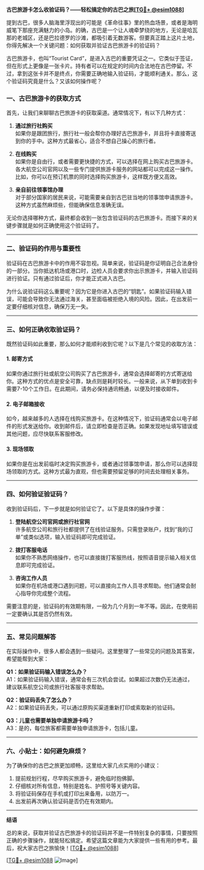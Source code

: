 **古巴旅游卡怎么收验证码？——轻松搞定你的古巴之旅[[TG💪+ @esim1088](https://t.me/s/esim1088)]**

提到古巴，很多人脑海里浮现出的可能是《革命往事》里的热血场景，或者是海明威笔下那座充满魅力的小岛。的确，古巴是一个让人魂牵梦绕的地方，无论是哈瓦那的老城区，还是巴拉德罗的沙滩，都吸引着无数游客。但要真正踏上这片土地，你得先解决一个关键问题：如何获取并验证古巴旅游卡的验证码？

古巴旅游卡，也叫“Tourist Card”，是进入古巴的重要凭证之一。它类似于签证，但在形式上更像是一张卡片。持有者可以在规定的时间内合法地在古巴停留。不过，拿到这张卡并不是终点，你需要正确地输入验证码，才能顺利通关。那么，这个验证码究竟是什么？又该如何操作呢？

### 一、古巴旅游卡的获取方式

首先，让我们来聊聊古巴旅游卡的获取渠道。通常情况下，有以下几种方式：

1. **通过旅行社购买**  
   如果你是跟团旅行，旅行社一般会帮你办理好古巴旅游卡，并且将卡直接寄送到你的手中。这种方式最省心，适合不想自己操心的旅行者。

2. **在线购买**  
   如果你是自由行，或者需要更快捷的方式，可以选择在网上购买古巴旅游卡。各大航空公司官网以及一些专门提供旅游卡服务的网站都可以完成这一操作。比如，你可以在预订机票的同时选择购买旅游卡，这样既方便又高效。

3. **亲自前往领事馆办理**  
   对于部分国家的居民来说，可能需要亲自到古巴驻当地的领事馆申请旅游卡。这种方式虽然麻烦些，但能确保信息准确无误。

无论你选择哪种方式，最终都会收到一张包含验证码的古巴旅游卡。而接下来的关键步骤就是如何正确使用这个验证码了。

---

### 二、验证码的作用与重要性

验证码在古巴旅游卡中的作用不容忽视。简单来说，验证码是你证明自己合法身份的一部分。当你抵达机场或港口时，边检人员会要求你出示旅游卡，并输入验证码进行验证。只有通过验证后，你才能正式进入古巴。

为什么说验证码这么重要呢？因为它是你进入古巴的“钥匙”。如果验证码输入错误，可能会导致你无法通过海关，甚至面临被拒绝入境的风险。因此，在出发前一定要仔细核对信息，确保万无一失。

---

### 三、如何正确收取验证码？

既然验证码如此重要，那么如何才能顺利收到它呢？以下是几个常见的收取方法：

#### 1. 邮寄方式
如果你通过旅行社或航空公司购买了古巴旅游卡，通常会选择邮寄的方式寄送给你。这种方式的优点是安全可靠，缺点则是耗时较长。一般来说，从下单到收到卡需要7-10个工作日。在此期间，请务必保持通讯畅通，以便及时接收邮件。

#### 2. 电子邮箱接收
如今，越来越多的人选择在线购买旅游卡。在这种情况下，验证码通常会以电子邮件的形式发送给你。收到邮件后，请立即检查是否正确。如果发现地址填写错误或其他问题，应尽快联系客服修改。

#### 3. 现场领取
如果你是在出发前临时决定购买旅游卡，或者通过领事馆申请，那么你可以选择现场领取的方式。这种方式最为直观，但也需要预留足够的时间去处理相关事务。

---

### 四、如何验证验证码？

收到验证码后，下一步就是如何验证它了。以下是具体的操作步骤：

1. **登陆航空公司官网或旅行社官网**  
   许多航空公司和旅行社都提供了在线验证服务。只需登录账户，找到“我的订单”或类似选项，输入验证码即可完成验证。

2. **拨打客服电话**  
   如果你不熟悉网络操作，也可以直接拨打客服热线，按照语音提示输入相关信息即可完成验证。

3. **咨询工作人员**  
   如果你在机场或港口遇到问题，可以直接向工作人员寻求帮助。他们通常会耐心指导你完成整个流程。

需要注意的是，验证码的有效期有限，一般为几个月到一年不等。因此，在使用前一定要确认其是否仍然有效。

---

### 五、常见问题解答

在实际操作中，很多人都会遇到一些疑问。这里整理了一些常见的问题及其答案，希望能帮到大家：

**Q1：如果验证码输入错误怎么办？**  
A1：如果验证码输入错误，通常会有三次机会尝试。如果超过次数仍无法通过，建议联系航空公司或旅行社客服寻求帮助。

**Q2：验证码丢失了怎么办？**  
A2：如果验证码丢失，可以通过原购买渠道重新打印或索取新的验证码。

**Q3：儿童也需要单独申请旅游卡吗？**  
A3：是的，每位旅客都需要单独申请旅游卡，包括儿童。

---

### 六、小贴士：如何避免麻烦？

为了确保你的古巴之旅更加顺畅，这里给大家几点实用的小建议：

1. 提前规划行程，尽早购买旅游卡，避免临时抱佛脚。
2. 仔细核对所有信息，特别是姓名、护照号等关键内容。
3. 将验证码保存在手机或打印出来备用，以防万一。
4. 出发前再次确认验证码是否仍在有效期内。

---

**结语**

总的来说，获取并验证古巴旅游卡的验证码并不是一件特别复杂的事情，只要按照正确的步骤操作，就能轻松搞定。希望这篇文章能为大家提供一些有用的参考。最后，祝大家古巴之旅愉快！[[TG💪+ @esim1088](https://t.me/s/esim1088)]  

[[TG💪+ @esim1088](https://t.me/s/esim1088) ![Image](https://i.postimg.cc/4NQfJmqS/Snipaste-2025-05-13-00-14-12.png)]